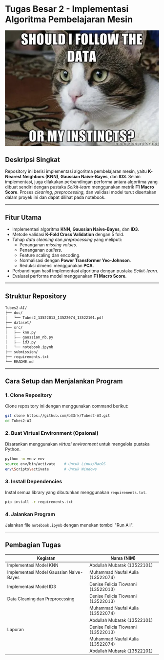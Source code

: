 # Tugas Besar 2 - Implementasi Algoritma Pembelajaran Mesin

<p align="center">
  <img src="cat.png" alt="Cat" width="600" />
</p>


## Deskripsi Singkat
Repository ini berisi implementasi algoritma pembelajaran mesin, yaitu **K-Nearest Neighbors (KNN)**, **Gaussian Naive-Bayes**, dan **ID3**. Selain implementasi, juga dilakukan perbandingan performa antara algoritma yang dibuat sendiri dengan pustaka *Scikit-learn* menggunakan metrik **F1 Macro Score**. Proses *cleaning*, *preprocessing*, dan validasi model turut disertakan dalam proyek ini dan dapat dilihat pada notebook.

---

## Fitur Utama
- Implementasi algoritma **KNN**, **Gaussian Naive-Bayes**, dan **ID3**.
- Metode validasi **K-Fold Cross Validation** dengan 5 fold.
- Tahap *data cleaning* dan *preprocessing* yang meliputi:
  - Penanganan *missing values*.
  - Penanganan *outliers*.
  - Feature scaling dan encoding.
  - Normalisasi dengan **Power Transformer Yeo-Johnson**.
  - Reduksi dimensi menggunakan **PCA**.
- Perbandingan hasil implementasi algoritma dengan pustaka *Scikit-learn*.
- Evaluasi performa model menggunakan **F1 Macro Score**.

---

## Struktur Repository
```
Tubes2-AI/
├── doc/
│   └── Tubes2_13522013_13522074_13522101.pdf
├── dataset/              
├── src/                   
│   ├── knn.py           
│   ├── gaussian_nb.py  
│   ├── id3.py             
│   └── notebook.ipynb
├── submission/
├── requirements.txt
└── README.md              
```

---

## Cara Setup dan Menjalankan Program

### **1. Clone Repository**
Clone repository ini dengan menggunakan command berikut:
```bash
git clone https://github.com/b33rk/Tubes2-AI.git
cd Tubes2-AI
```

### **2. Buat Virtual Environment (Opsional)**
Disarankan menggunakan *virtual environment* untuk mengelola pustaka Python.
```bash
python -m venv env
source env/bin/activate    # Untuk Linux/MacOS
env\Scripts\activate       # Untuk Windows
```

### **3. Install Dependencies**
Instal semua library yang dibutuhkan menggunakan `requirements.txt`.
```bash
pip install -r requirements.txt
```

### **4. Jalankan Program**
Jalankan file `notebook.ipynb` dengan menekan tombol "Run All".

---

## Pembagian Tugas
| **Kegiatan**                       | **Nama (NIM)**                 |
|------------------------------------|--------------------------------|
| Implementasi Model KNN             | Abdullah Mubarak (13522101)    |
| Implementasi Model Gaussian Naive-Bayes | Muhammad Naufal Aulia (13522074) |
| Implementasi Model ID3             | Denise Felicia Tiowanni (13522013) |
| Data Cleaning dan Preprocessing    | Denise Felicia Tiowanni (13522013) |
|                                    | Muhammad Naufal Aulia (13522074) |
|                                    | Abdullah Mubarak (13522101)    |
| Laporan                           | Denise Felicia Tiowanni (13522013) |
|                                    | Muhammad Naufal Aulia (13522074) |
|                                    | Abdullah Mubarak (13522101)    |
